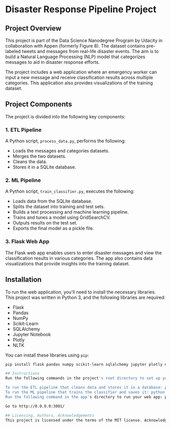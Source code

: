 # Disaster Response Pipeline Project

## Project Overview
This project is part of the Data Science Nanodegree Program by Udacity in collaboration with Appen (formerly Figure 8). The dataset contains pre-labeled tweets and messages from real-life disaster events. The aim is to build a Natural Language Processing (NLP) model that categorizes messages to aid in disaster response efforts.

The project includes a web application where an emergency worker can input a new message and receive classification results across multiple categories. This application also provides visualizations of the training dataset.

## Project Components
The project is divided into the following key components:

### 1. ETL Pipeline
A Python script, `process_data.py`, performs the following:

- Loads the messages and categories datasets.
- Merges the two datasets.
- Cleans the data.
- Stores it in a SQLite database.

### 2. ML Pipeline
A Python script, `train_classifier.py`, executes the following:

- Loads data from the SQLite database.
- Splits the dataset into training and test sets.
- Builds a text processing and machine learning pipeline.
- Trains and tunes a model using GridSearchCV.
- Outputs results on the test set.
- Exports the final model as a pickle file.

### 3. Flask Web App
The Flask web app enables users to enter disaster messages and view the classification results in various categories. The app also contains data visualizations that provide insights into the training dataset.

## Installation
To run the web application, you'll need to install the necessary libraries. This project was written in Python 3, and the following libraries are required:

- Flask
- Pandas
- NumPy
- Scikit-Learn
- SQLAlchemy
- Jupyter Notebook
- Plotly
- NLTK

You can install these libraries using `pip`:

```bash
pip install flask pandas numpy scikit-learn sqlalchemy jupyter plotly nltk

## Instructions
Run the following commands in the project's root directory to set up your database and model.

To run the ETL pipeline that cleans data and stores it in a database: python data/process_data.py data/disaster_messages.csv data/disaster_categories.csv data/DisasterResponse.db
To run the ML pipeline that trains the classifier and saves it: python models/train_classifier.py data/DisasterResponse.db models/classifier.pkl
Run the following command in the app's directory to run your web app: python app/run.py

Go to http://0.0.0.0:3001/

## Licensing, Authors, Acknowledgements
This project is licensed under the terms of the MIT license. Acknowledgements to Udacity for the project design and to Appen for providing the dataset.

